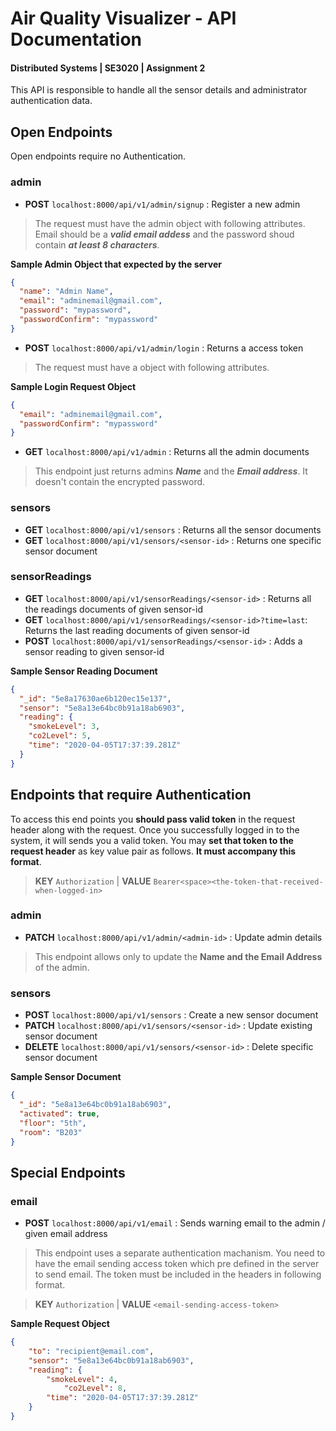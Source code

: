 # Air Quality Visualizer - API Documentation
#### Distributed Systems | SE3020 |  Assignment 2

This API is responsible to handle all the sensor details and administrator authentication data.

## Open Endpoints

Open endpoints require no Authentication.

### admin

* **POST**   `localhost:8000/api/v1/admin/signup`               : Register a new admin
> The request must have the admin object with following attributes. Email should be a ***valid email addess*** and the password shoud contain ***at least 8 characters***.

**Sample Admin Object that expected by the server**

```json
{
  "name": "Admin Name",
  "email": "adminemail@gmail.com",
  "password": "mypassword", 
  "passwordConfirm": "mypassword"
}
```

* **POST**   `localhost:8000/api/v1/admin/login`               : Returns a access token

> The request must have a object with following attributes.

**Sample Login Request Object**
```json
{
  "email": "adminemail@gmail.com",
  "passwordConfirm": "mypassword"
}
```

* **GET**    `localhost:8000/api/v1/admin`               : Returns all the admin documents

> This endpoint just returns admins ***Name*** and the ***Email address***. It doesn't contain the encrypted password.

### sensors

* **GET**    `localhost:8000/api/v1/sensors`               : Returns all the sensor documents
* **GET**    `localhost:8000/api/v1/sensors/<sensor-id>`   : Returns one specific sensor document

### sensorReadings

* **GET**    `localhost:8000/api/v1/sensorReadings/<sensor-id>`          : Returns all the readings documents of given sensor-id
* **GET**    `localhost:8000/api/v1/sensorReadings/<sensor-id>?time=last`: Returns the last reading documents of given sensor-id
* **POST**   `localhost:8000/api/v1/sensorReadings/<sensor-id>`          : Adds a sensor reading to given sensor-id

**Sample Sensor Reading Document**
```json
{
  "_id": "5e8a17630ae6b120ec15e137",
  "sensor": "5e8a13e64bc0b91a18ab6903",
  "reading": {
    "smokeLevel": 3,
    "co2Level": 5,
    "time": "2020-04-05T17:37:39.281Z"
  }
}
```

## Endpoints that require Authentication

To access this end points you **should pass valid token** in the request header along with the request. Once you successfully logged in to the system, it will sends you a valid token. You may **set that token to the request header** as key value pair as follows. **It must accompany this format**.

> **KEY** `Authorization` | **VALUE** `Bearer<space><the-token-that-received-when-logged-in>`

### admin

* **PATCH**  `localhost:8000/api/v1/admin/<admin-id>`   : Update admin details
> This endpoint allows only to update the **Name and the Email Address** of the admin.

### sensors

* **POST**   `localhost:8000/api/v1/sensors`               : Create a new sensor document
* **PATCH**  `localhost:8000/api/v1/sensors/<sensor-id>`   : Update existing sensor document
* **DELETE** `localhost:8000/api/v1/sensors/<sensor-id>`   : Delete specific sensor document

**Sample Sensor Document**

```json
{
  "_id": "5e8a13e64bc0b91a18ab6903",
  "activated": true,
  "floor": "5th",
  "room": "B203"
}
```

## Special Endpoints

### email

* **POST**   `localhost:8000/api/v1/email`               : Sends warning email to the admin / given email address

> This endpoint uses a separate authentication machanism. You need to have the email sending access token which pre defined in the server to send email. The token must be included in the headers in following format.

> **KEY** `Authorization` | **VALUE** `<email-sending-access-token>`

**Sample Request Object**

```json
{
	"to": "recipient@email.com",
	"sensor": "5e8a13e64bc0b91a18ab6903",
	"reading": {
		"smokeLevel": 4,
    		"co2Level": 8,
		"time": "2020-04-05T17:37:39.281Z"
	}
}
```

